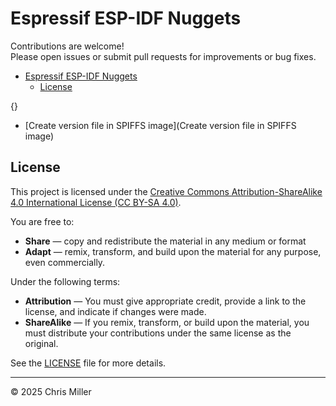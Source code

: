# Espressif ESP-IDF Nuggets

Contributions are welcome!  
Please open issues or submit pull requests for improvements or bug fixes.

- [Espressif ESP-IDF Nuggets](#espressif-esp-idf-nuggets)
  - [License](#license)

{}

- [Create version file in SPIFFS image](Create version file in SPIFFS image)

## License

This project is licensed under the [Creative Commons Attribution-ShareAlike 4.0 International License (CC BY-SA 4.0)](https://creativecommons.org/licenses/by-sa/4.0/).

You are free to:
- **Share** — copy and redistribute the material in any medium or format
- **Adapt** — remix, transform, and build upon the material for any purpose, even commercially.

Under the following terms:
- **Attribution** — You must give appropriate credit, provide a link to the license, and indicate if changes were made.
- **ShareAlike** — If you remix, transform, or build upon the material, you must distribute your contributions under the same license as the original.

See the [LICENSE](LICENSE) file for more details.

---

© 2025 Chris Miller
